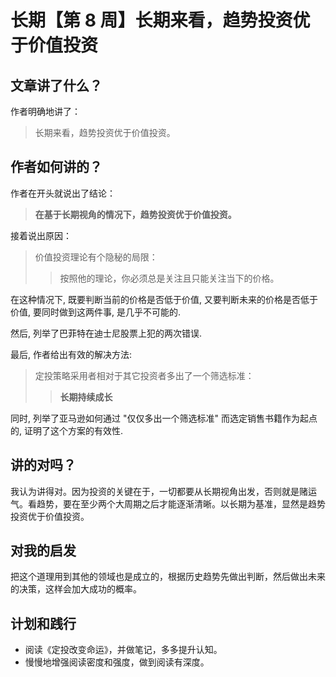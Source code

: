 # 长期【第 8 周】长期来看，趋势投资优于价值投资

## 文章讲了什么？

作者明确地讲了：

> 长期来看，趋势投资优于价值投资。

## 作者如何讲的？

作者在开头就说出了结论：

> **在基于长期视角的情况下，趋势投资优于价值投资。**

接着说出原因：

> 价值投资理论有个隐秘的局限：
>
> > 按照他的理论，你必须总是关注且只能关注当下的价格。

在这种情况下, 既要判断当前的价格是否低于价值, 又要判断未来的价格是否低于价值, 要同时做到这两件事, 是几乎不可能的.

然后, 列举了巴菲特在迪士尼股票上犯的两次错误. 

最后, 作者给出有效的解决方法:

> 定投策略采用者相对于其它投资者多出了一个筛选标准：
>
> > **长期持续成长**

同时, 列举了亚马逊如何通过 "仅仅多出一个筛选标准" 而选定销售书籍作为起点的, 证明了这个方案的有效性.

## 讲的对吗？

我认为讲得对。因为投资的关键在于，一切都要从长期视角出发，否则就是赌运气。看趋势，要在至少两个大周期之后才能逐渐清晰。以长期为基准，显然是趋势投资优于价值投资。

## 对我的启发

把这个道理用到其他的领域也是成立的，根据历史趋势先做出判断，然后做出未来的决策，这样会加大成功的概率。

## 计划和践行

- 阅读《定投改变命运》，并做笔记，多多提升认知。
- 慢慢地增强阅读密度和强度，做到阅读有深度。

